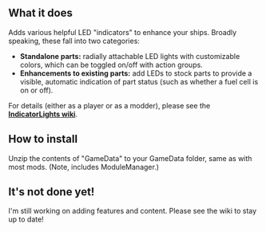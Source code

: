 ## What it does

Adds various helpful LED "indicators" to enhance your ships.  Broadly speaking, these fall into two categories:

 * **Standalone parts:**  radially attachable LED lights with customizable colors, which can be toggled on/off with action groups.
 * **Enhancements to existing parts:**  add LEDs to stock parts to provide a visible, automatic indication of part status (such as whether a fuel cell is on or off).
 
 For details (either as a player or as a modder), please see the **[IndicatorLights wiki](https://github.com/KSPSnark/IndicatorLights/wiki)**.

 
## How to install

Unzip the contents of "GameData" to your GameData folder, same as with most mods. (Note, includes ModuleManager.)


## It's not done yet!

I'm still working on adding features and content. Please see the wiki to stay up to date!
